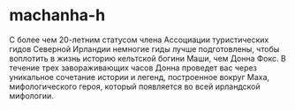 # machanha-h
С более чем 20-летним статусом члена Ассоциации туристических гидов Северной Ирландии немногие гиды лучше подготовлены, чтобы воплотить в жизнь историю кельтской богини Маши, чем Донна Фокс. В течение трех завораживающих часов Донна проведет вас через уникальное сочетание истории и легенд, построенное вокруг Маха, мифологического героя, который появляется во всей ирландской мифологии.
